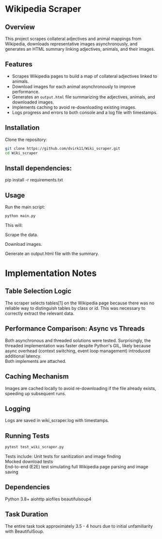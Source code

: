 # Wikipedia Scraper

## Overview
This project scrapes collateral adjectives and animal mappings from Wikipedia, downloads representative images asynchronously, and generates an HTML summary linking adjectives, animals, and their images.

## Features
- Scrapes Wikipedia pages to build a map of collateral adjectives linked to animals.
- Download images for each animal asynchronously to improve performance.
- Generates an `output.html` file summarizing the adjectives, animals, and downloaded images.
- Implements caching to avoid re-downloading existing images.
- Logs progress and errors to both console and a log file with timestamps.

## Installation
Clone the repository:

```bash
git clone https://github.com/dvirk11/Wiki_scraper.git
cd Wiki_scraper
```
## Install dependencies:
pip install -r requirements.txt

## Usage
Run the main script:

```bash
python main.py
```

This will:

Scrape the data.

Download images.

Generate an output.html file with the summary.

# Implementation Notes
## Table Selection Logic
The scraper selects tables[1] on the Wikipedia page because there was no reliable way to distinguish tables by class or id. This was necessary to correctly extract the relevant data.

## Performance Comparison: Async vs Threads
Both asynchronous and threaded solutions were tested.
Surprisingly, the threaded implementation was faster despite Python's GIL, likely because async overhead (context switching, event loop management) introduced additional latency.\
Both implements are attached. 

## Caching Mechanism
Images are cached locally to avoid re-downloading if the file already exists, speeding up subsequent runs.

## Logging
Logs are saved in wiki_scraper.log with timestamps.

## Running Tests
```bash
pytest test_wiki_scraper.py
```

Tests include:
Unit tests for sanitization and image finding \
Mocked download tests\
End-to-end (E2E) test simulating full Wikipedia page parsing and image saving


## Dependencies
Python 3.8+
aiohttp
aiofiles
beautifulsoup4

## Task Duration
The entire task took approximately 3.5 - 4 hours due to initial unfamiliarity with BeautifulSoup.

